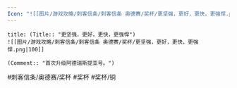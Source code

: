 ```yaml
---
Icon: "![[图片/游戏攻略/刺客信条/刺客信条 奥德赛/奖杯/更坚强，更好，更快，更强悍.png|30]]"
---
```

```ad-common-bronze-trophy
title: (Title:: "更坚强，更好，更快，更强悍")
![[图片/游戏攻略/刺客信条/刺客信条 奥德赛/奖杯/更坚强，更好，更快，更强悍.png|100]]

(Comment:: "首次升级阿德瑞斯提亚号。")
```

#刺客信条/奥德赛/奖杯 #奖杯 #奖杯/铜
